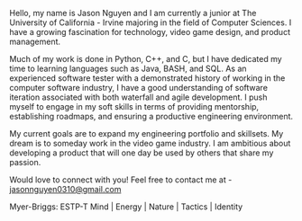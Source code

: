Hello, my name is Jason Nguyen and I am currently a junior at The University of California - Irvine majoring in the field of Computer Sciences. I have a growing fascination for technology, video game design, and product management. 

Much of my work is done in Python, C++, and C, but I have dedicated my time to learning languages such as Java, BASH, and SQL. As an experienced software tester with a demonstrated history of working in the computer software industry, I have a good understanding of software iteration associated with both waterfall and agile development.  I push myself to engage in my soft skills in terms of providing mentorship, establishing roadmaps, and ensuring a productive engineering environment. 

My current goals are to expand my engineering portfolio and skillsets. My dream is to someday work in the video game industry. I am ambitious about developing a product that will one day be used by others that share my passion. 

Would love to connect with you! Feel free to contact me at - jasonnguyen0310@gmail.com

Myer-Briggs: ESTP-T
Mind | Energy | Nature | Tactics | Identity

<!---
jasonnguyen0310/jasonnguyen0310 is a ✨ special ✨ repository because its `README.md` (this file) appears on your GitHub profile.
You can click the Preview link to take a look at your changes.
--->
